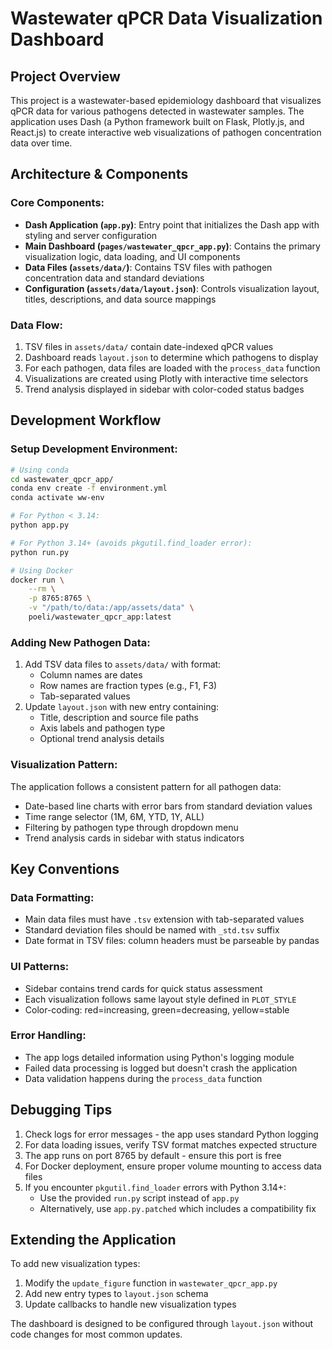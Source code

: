 # Wastewater qPCR Data Visualization Dashboard

## Project Overview

This project is a wastewater-based epidemiology dashboard that visualizes qPCR data for various pathogens detected in wastewater samples. The application uses Dash (a Python framework built on Flask, Plotly.js, and React.js) to create interactive web visualizations of pathogen concentration data over time.

## Architecture & Components

### Core Components:
- **Dash Application (`app.py`)**: Entry point that initializes the Dash app with styling and server configuration
- **Main Dashboard (`pages/wastewater_qpcr_app.py`)**: Contains the primary visualization logic, data loading, and UI components
- **Data Files (`assets/data/`)**: Contains TSV files with pathogen concentration data and standard deviations
- **Configuration (`assets/data/layout.json`)**: Controls visualization layout, titles, descriptions, and data source mappings

### Data Flow:
1. TSV files in `assets/data/` contain date-indexed qPCR values
2. Dashboard reads `layout.json` to determine which pathogens to display
3. For each pathogen, data files are loaded with the `process_data` function
4. Visualizations are created using Plotly with interactive time selectors
5. Trend analysis displayed in sidebar with color-coded status badges

## Development Workflow

### Setup Development Environment:
```bash
# Using conda
cd wastewater_qpcr_app/
conda env create -f environment.yml
conda activate ww-env

# For Python < 3.14:
python app.py

# For Python 3.14+ (avoids pkgutil.find_loader error):
python run.py

# Using Docker
docker run \
    --rm \
    -p 8765:8765 \
    -v "/path/to/data:/app/assets/data" \
    poeli/wastewater_qpcr_app:latest
```

### Adding New Pathogen Data:
1. Add TSV data files to `assets/data/` with format:
   - Column names are dates
   - Row names are fraction types (e.g., F1, F3)
   - Tab-separated values
2. Update `layout.json` with new entry containing:
   - Title, description and source file paths
   - Axis labels and pathogen type
   - Optional trend analysis details

### Visualization Pattern:
The application follows a consistent pattern for all pathogen data:
- Date-based line charts with error bars from standard deviation values
- Time range selector (1M, 6M, YTD, 1Y, ALL)
- Filtering by pathogen type through dropdown menu
- Trend analysis cards in sidebar with status indicators

## Key Conventions

### Data Formatting:
- Main data files must have `.tsv` extension with tab-separated values
- Standard deviation files should be named with `_std.tsv` suffix
- Date format in TSV files: column headers must be parseable by pandas

### UI Patterns:
- Sidebar contains trend cards for quick status assessment
- Each visualization follows same layout style defined in `PLOT_STYLE`
- Color-coding: red=increasing, green=decreasing, yellow=stable

### Error Handling:
- The app logs detailed information using Python's logging module
- Failed data processing is logged but doesn't crash the application
- Data validation happens during the `process_data` function

## Debugging Tips

1. Check logs for error messages - the app uses standard Python logging
2. For data loading issues, verify TSV format matches expected structure
3. The app runs on port 8765 by default - ensure this port is free
4. For Docker deployment, ensure proper volume mounting to access data files
5. If you encounter `pkgutil.find_loader` errors with Python 3.14+:
   - Use the provided `run.py` script instead of `app.py`
   - Alternatively, use `app.py.patched` which includes a compatibility fix

## Extending the Application

To add new visualization types:
1. Modify the `update_figure` function in `wastewater_qpcr_app.py`
2. Add new entry types to `layout.json` schema
3. Update callbacks to handle new visualization types

The dashboard is designed to be configured through `layout.json` without code changes for most common updates.